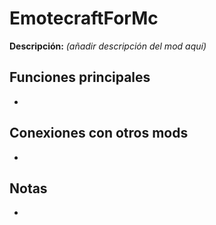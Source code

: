 # EmotecraftForMc

**Descripción:** *(añadir descripción del mod aquí)*

## Funciones principales
- 

## Conexiones con otros mods
- 

## Notas
- 
